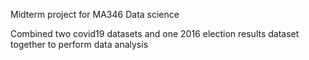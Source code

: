Midterm project for MA346 Data science

Combined two covid19 datasets and one 2016 election results dataset together to perform data analysis
